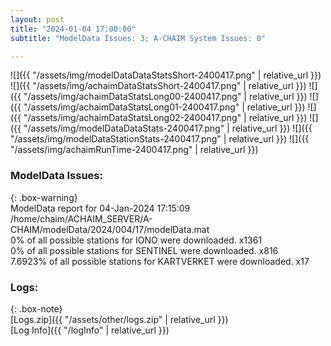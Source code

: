 ```yaml
---
layout: post
title: "2024-01-04 17:00:00"
subtitle: "ModelData Issues: 3; A-CHAIM System Issues: 0"

---
```


![]({{ "/assets/img/modelDataDataStatsShort-2400417.png" | relative_url }})
![]({{ "/assets/img/achaimDataStatsShort-2400417.png" | relative_url }})
![]({{ "/assets/img/achaimDataStatsLong00-2400417.png" | relative_url }})
![]({{ "/assets/img/achaimDataStatsLong01-2400417.png" | relative_url }})
![]({{ "/assets/img/achaimDataStatsLong02-2400417.png" | relative_url }})
![]({{ "/assets/img/modelDataDataStats-2400417.png" | relative_url }})
![]({{ "/assets/img/modelDataStationStats-2400417.png" | relative_url }})
![]({{ "/assets/img/achaimRunTime-2400417.png" | relative_url }})


### ModelData Issues:  
  
{: .box-warning}  
 ModelData report for 04-Jan-2024 17:15:09   
 /home/chaim/ACHAIM_SERVER/A-CHAIM/modelData/2024/004/17/modelData.mat   
 0% of all possible stations for IONO were downloaded. x1361   
 0% of all possible stations for SENTINEL were downloaded. x816   
 7.6923% of all possible stations for KARTVERKET were downloaded. x17   
  


### Logs:  
  
{: .box-note}  
[Logs.zip]({{ "/assets/other/logs.zip" | relative_url }})  
[Log Info]({{ "/logInfo" | relative_url }})  
